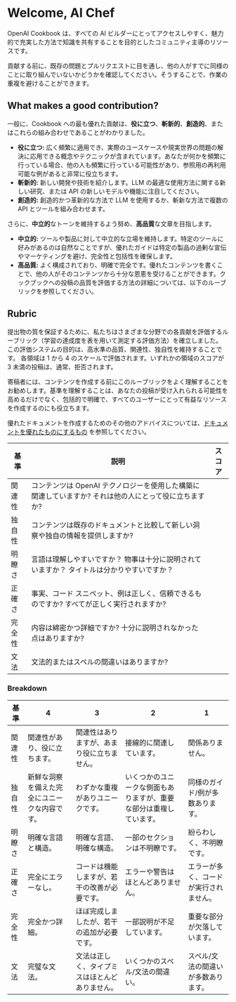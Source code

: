# Welcome, AI Chef

OpenAI Cookbook は、すべての AI ビルダーにとってアクセスしやすく、魅力的で充実した方法で知識を共有することを目的としたコミュニティ主導のリソースです。

貢献する前に、既存の問題とプルリクエストに目を通し、他の人がすでに同様のことに取り組んでいないかどうかを確認してください。そうすることで、作業の重複を避けることができます。

## What makes a good contribution?

一般に、Cookbook への最も優れた貢献は、**役に立つ**、**斬新的**、**創造的**、またはこれらの組み合わせであることがわかりました。

- **役に立つ:** 広く頻繁に適用でき、実際のユースケースや現実世界の問題の解決に応用できる概念やテクニックが含まれています。あなたが何かを頻繁に行っている場合、他の人も頻繁に行っている可能性があり、参照用の再利用可能な例があると非常に役立ちます。
- **斬新的:** 新しい開発や技術を紹介します。LLM の最適な使用方法に関する新しい研究、または API の新しいモデルや機能に注目してください。
- **創造的:** 創造的かつ革新的な方法で LLM を使用するか、斬新な方法で複数の API とツールを組み合わせます。

さらに、**中立的**なトーンを維持するよう努め、**高品質**な文章を目指します。

- **中立的:** ツールや製品に対して中立的な立場を維持します。特定のツールに好みがあるのは自然なことですが、優れたガイドは特定の製品の過剰な宣伝やマーケティングを避け、完全性と包括性を確保します。
- **高品質:** よく構成されており、明確で完全です。優れたコンテンツを書くことで、他の人がそのコンテンツから十分な恩恵を受けることができます。クックブックへの投稿の品質を評価する方法の詳細については、以下のルーブリックを参照してください。

## Rubric

提出物の質を保証するために、私たちはさまざまな分野での各貢献を評価するルーブリック（学習の達成度を表を用いて測定する評価方法）を確立しました。
この評価システムの目的は、高水準の品質、関連性、独自性を維持することです。
各領域は 1 から 4 のスケールで評価されます。いずれかの領域のスコアが 3 未満の投稿は、通常、拒否されます。

寄稿者には、コンテンツを作成する前にこのルーブリックをよく理解することをお勧めします。基準を理解することは、あなたの投稿が受け入れられる可能性を高めるだけでなく、包括的で明確で、すべてのユーザーにとって有益なリソースを作成するのにも役立ちます。

優れたドキュメントを作成するためのその他のアドバイスについては、[ドキュメントを優れたものにするもの](https://cookbook.openai.com/what_makes_documentation_good) を参照してください。

| 基準 | 説明 | スコア |
| ------------ | ---------------------------------------------------------------------------------------------------- | ----- |
| 関連性 | コンテンツは OpenAI テクノロジーを使用した構築に関連していますか? それは他の人にとって役に立ちますか? | |
| 独自性 | コンテンツは既存のドキュメントと比較して新しい洞察や独自の情報を提供しますか? | |
| 明瞭さ | 言語は理解しやすいですか？ 物事は十分に説明されていますか？ タイトルは分かりやすいですか？ | |
| 正確さ | 事実、コード スニペット、例は正しく、信頼できるものですか? すべてが正しく実行されますか? | |
| 完全性 | 内容は綿密かつ詳細ですか? 十分に説明されなかった点はありますか? | |
| 文法 | 文法的またはスペルの間違いはありますか? | |

### Breakdown

| 基準 | 4 | 3 | 2 | 1 |
| ----- | ----- | ----- | ----- | ----- |
| 関連性 | 関連性があり、役に立ちます。 | 関連性はありますが、あまり役に立ちません。 | 接線的に関連しています。 | 関係ありません。 |
| 独自性 | 新鮮な洞察を備えた完全にユニークな内容です。 | わずかな重複がありユニークです。 | いくつかのユニークな側面もありますが、重要な部分は重複しています。 | 同様のガイド/例が多数あります。 |
| 明瞭さ | 明確な言語と構造。 | 明確な言語、明確な構造。 | 一部のセクションは不明瞭です。 | 紛らわしく、不明瞭です。 |
| 正確さ | 完全にエラーなし。 | コードは機能しますが、若干の改善が必要です。 | エラーや警告はほとんどありません。 | エラーが多く、コードが実行されません。 |
| 完全性 | 完全かつ詳細。 | ほぼ完成しましたが、若干の追加が必要です。 | 一部説明が不足しています。 | 重要な部分が欠落しています。 |
| 文法 | 完璧な文法。 | 文法は正しく、タイプミスはほとんどありません。 | いくつかのスペル/文法の間違い。 | スペル/文法の間違いが多数あります。 |
